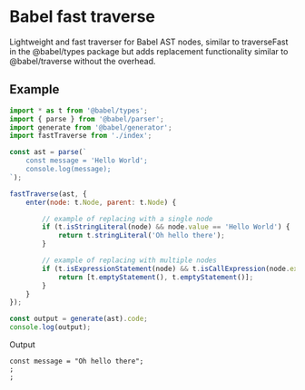 # Babel fast traverse

Lightweight and fast traverser for Babel AST nodes, similar to traverseFast in 
the @babel/types package but adds replacement functionality similar to 
@babel/traverse without the overhead.

## Example

```javascript
import * as t from '@babel/types';
import { parse } from '@babel/parser';
import generate from '@babel/generator';
import fastTraverse from './index';

const ast = parse(`
    const message = 'Hello World';
    console.log(message);
`);

fastTraverse(ast, {
    enter(node: t.Node, parent: t.Node) {

        // example of replacing with a single node
        if (t.isStringLiteral(node) && node.value == 'Hello World') {
            return t.stringLiteral('Oh hello there');
        }

        // example of replacing with multiple nodes
        if (t.isExpressionStatement(node) && t.isCallExpression(node.expression)) {
            return [t.emptyStatement(), t.emptyStatement()];
        }
    }
});

const output = generate(ast).code;
console.log(output);
```

Output
```
const message = "Oh hello there";
;
;
```